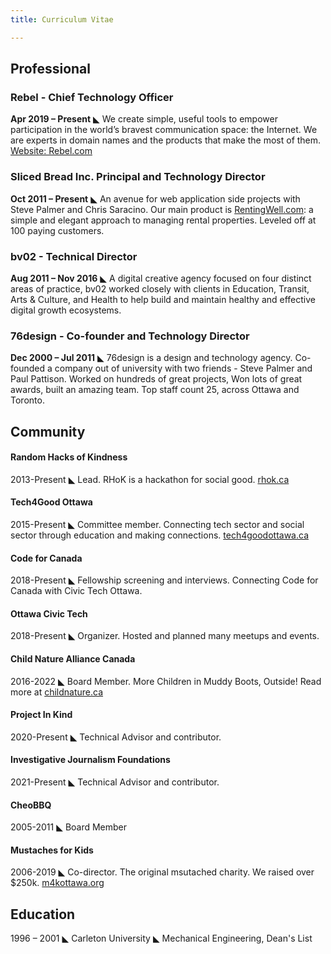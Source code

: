```yaml
---
title: Curriculum Vitae

---
```


## Professional 

### Rebel - Chief Technology Officer
**Apr 2019 – Present** ◣ We create simple, useful tools to empower participation in the world’s bravest communication space: the Internet. We are experts in domain names and the products that make the most of them.  
[Website: Rebel.com](https://www.rebel.com)

### Sliced Bread Inc. Principal and Technology Director
**Oct 2011 – Present** ◣ An avenue for web application side projects with Steve Palmer and Chris Saracino. Our main product is [RentingWell.com](https://rentingwell.com): a simple and elegant approach to managing rental properties. Leveled off at 100 paying customers. 
 
### bv02 - Technical Director
**Aug 2011 – Nov 2016** ◣ A digital creative agency focused on four distinct areas of practice, bv02 worked closely with clients in Education, Transit, Arts & Culture, and Health to help build and maintain healthy and effective digital growth ecosystems. 

### 76design - Co-founder and Technology Director
**Dec 2000 – Jul 2011** ◣ 76design is a design and technology agency. Co-founded a company out of university with two friends - Steve Palmer and Paul Pattison.  Worked on hundreds of great projects, Won lots of great awards, built an amazing team.  Top staff count 25, across Ottawa and Toronto. 

## Community

#### Random Hacks of Kindness
2013-Present ◣ Lead.  RHoK is a hackathon for social good. [rhok.ca](https://www.rhok.ca)

#### Tech4Good Ottawa
2015-Present ◣ Committee member. Connecting tech sector and social sector through education and making connections. [tech4goodottawa.ca](https://www.tech4goodottawa.ca)

#### Code for Canada
2018-Present ◣ Fellowship screening and interviews. Connecting Code for Canada with Civic Tech Ottawa.

#### Ottawa Civic Tech
2018-Present ◣ Organizer.  Hosted and planned many meetups and events. 

#### Child Nature Alliance Canada
2016-2022 ◣ Board Member. More Children in Muddy Boots, Outside! Read more at [childnature.ca](https://www.childnature.ca)

#### Project In Kind
2020-Present ◣ Technical Advisor and contributor.

#### Investigative Journalism Foundations
2021-Present ◣ Technical Advisor and contributor.

#### CheoBBQ
2005-2011 ◣ Board Member

#### Mustaches for Kids
2006-2019  ◣ Co-director.  The original msutached charity.  We raised over $250k. [m4kottawa.org](https://www.m4kottawa.org)

## Education
1996 – 2001 ◣ Carleton University ◣ Mechanical Engineering, Dean's List
